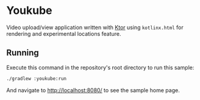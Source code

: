 # Youkube

Video upload/view application written with [Ktor](https://ktor.io) using `kotlinx.html` for rendering
and experimental locations feature.

## Running

Execute this command in the repository's root directory to run this sample:

```bash
./gradlew :youkube:run
```
 
And navigate to [http://localhost:8080/](http://localhost:8080/) to see the sample home page.  